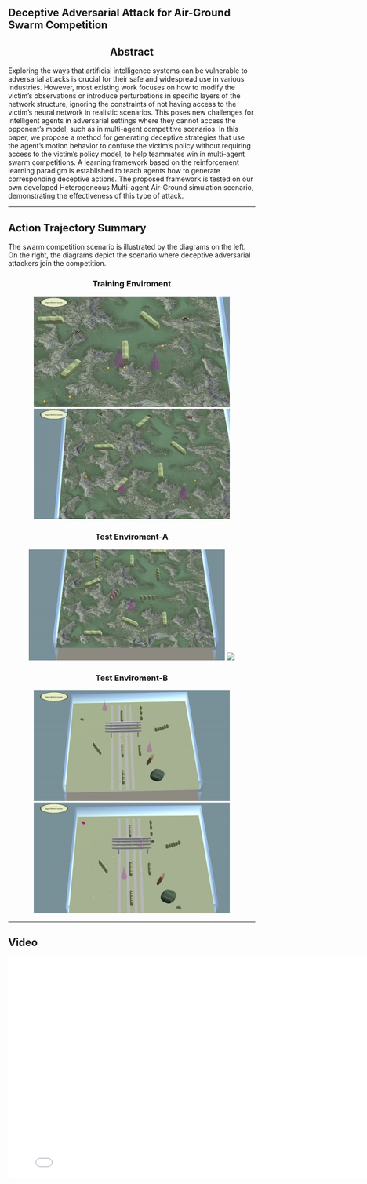 ## Deceptive Adversarial Attack for Air-Ground Swarm Competition

## <center> Abstract <center>
Exploring the ways that artificial intelligence systems can be vulnerable to adversarial attacks is crucial for their safe and widespread use in various industries. However, most existing work focuses on how to modify the victim’s observations or introduce perturbations in specific layers of the network structure, ignoring the constraints of not having access to the victim’s neural network in realistic scenarios. This poses new challenges for intelligent agents in adversarial settings where they cannot access the opponent’s model, such as in multi-agent competitive scenarios. In this paper, we propose a method for generating deceptive strategies that use the agent’s motion behavior to confuse the victim’s policy without requiring access to the victim’s policy model, to help teammates win in multi-agent swarm  competitions. A learning framework based on the reinforcement learning paradigm is established to teach agents how to generate corresponding deceptive actions. The proposed framework is tested on our own developed Heterogeneous Multi-agent Air-Ground simulation scenario, demonstrating the effectiveness of this type of attack. 

---

## Action Trajectory Summary
The swarm competition scenario is illustrated by the diagrams on the left. On the right, the diagrams depict the scenario where deceptive adversarial attackers join the competition.

### <center>Training Enviroment</center>
<center class="half">
    <img src="https://raw.githubusercontent.com/herveyrobot/HMAG.github.io/gh-pages/image/TRE-A1.gif" width="400"/> <img src="https://raw.githubusercontent.com/herveyrobot/HMAG.github.io/gh-pages/image/TRE-C.gif" width="400"/>
</center>
    
### <center>Test Enviroment-A </center>
<center class="half">
    <img src="https://raw.githubusercontent.com/herveyrobot/HMAG.github.io/gh-pages/image/TEEA-A-1.gif" width="400"/> <img src="https://raw.githubusercontent.com/herveyrobot/HMAG.github.io/gh-pages/image/TEEA-C1.gif" width="400"/>
</center>

### <center>Test Enviroment-B </center>
<center class="half">
    <img src="https://raw.githubusercontent.com/herveyrobot/HMAG.github.io/gh-pages/image/TEEB-A.gif" width="400"/> <img src="https://raw.githubusercontent.com/herveyrobot/HMAG.github.io/gh-pages/image/TEEB-C.gif" width="400"/>
</center>
    
---


## Video
<iframe height=450 width=800 src="//player.bilibili.com/player.html?aid=228588871&bvid=BV1Xh41157JE&cid=1128362355&page=1" scrolling="no" border="0" frameborder="no" framespacing="0" allowfullscreen="true">  </iframe>
